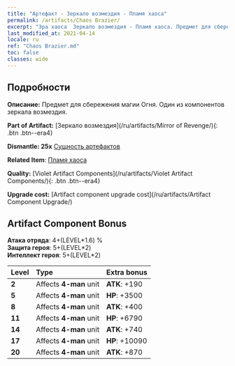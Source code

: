 ```yaml
---
title: "Артефакт - Зеркало возмездия - Пламя хаоса"
permalink: /artifacts/Chaos Brazier/
excerpt: "Эра хаоса  Зеркало возмездия - Пламя хаоса. Предмет для сбережения магии Огня. Один из компонентов зеркала возмездия."
last_modified_at: 2021-04-14
locale: ru
ref: "Chaos Brazier.md"
toc: false
classes: wide
---
```




## Подробности

 **Описание:** Предмет для сбережения магии Огня. Один из компонентов зеркала возмездия.

 **Part of Artifact:** [Зеркало возмездия](/ru/artifacts/Mirror of Revenge/){: .btn .btn--era4}

 **Dismantle: 25x** [Сущность артефактов](/ru/Items/con_905/)

 **Related Item**: [Пламя хаоса](/ru/Items/art_140/)

 **Quality:** [Violet Artifact Components](/ru/artifacts/Violet Artifact Components/){: .btn .btn--era4}

 **Upgrade cost:** [Artifact component upgrade cost](/ru/artifacts/Artifact Component Upgrade/)

## Artifact Component Bonus

  **Атака отряда**: 4+(LEVEL\*1.6) %<br/>**Защита героя**: 5+(LEVEL\*2)<br/>**Интеллект героя**: 5+(LEVEL\*2)

  |  Level  | Type |    Extra bonus  | 
  |:--------|:-----|:----------------| 
  | **2** | Affects **4-man** unit | **ATK**: +190 | 
  | **5** | Affects **4-man** unit | **HP**: +3500 | 
  | **8** | Affects **4-man** unit | **ATK**: +400 | 
  | **11** | Affects **4-man** unit | **HP**: +6790 | 
  | **14** | Affects **4-man** unit | **ATK**: +740 | 
  | **17** | Affects **4-man** unit | **HP**: +10090 | 
  | **20** | Affects **4-man** unit | **ATK**: +870 | 
